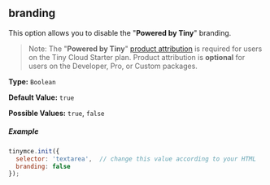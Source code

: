 ## branding

This option allows you to disable the "**Powered by Tiny**" branding.

> Note: The "**Powered by Tiny**" [product attribution]({{site.baseurl}}/general-configuration-guide/attribution-requirements/) is required for users on the Tiny Cloud Starter plan. Product attribution is **optional** for users on the Developer, Pro, or Custom packages.

**Type:** `Boolean`

**Default Value:** `true`

**Possible Values:** `true`, `false`

##### Example

```js
tinymce.init({
  selector: 'textarea',  // change this value according to your HTML
  branding: false
});
```
